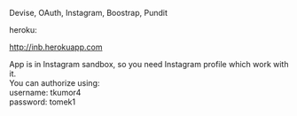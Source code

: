 Devise, OAuth, Instagram, Boostrap, Pundit

heroku:

http://inb.herokuapp.com

App is in Instagram sandbox, so you need Instagram profile which work with it.</br>
You can authorize using: </br>
username: tkumor4</br>
password: tomek1
